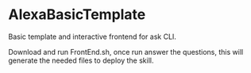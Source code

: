 # AlexaBasicTemplate

Basic template and interactive frontend for ask CLI.

Download and run FrontEnd.sh, once run answer the questions, this will generate the needed files to deploy the skill.
